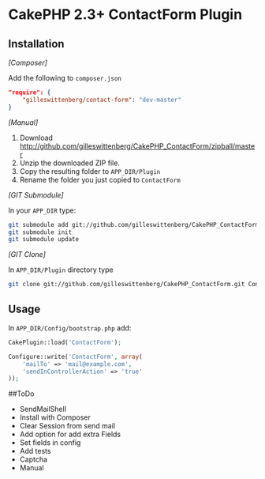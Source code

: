 # CakePHP 2.3+ ContactForm Plugin

## Installation

_[Composer]_

Add the following to `composer.json`

```json
"require": {
	"gilleswittenberg/contact-form": "dev-master"
}
```
_[Manual]_

1. Download http://github.com/gilleswittenberg/CakePHP_ContactForm/zipball/master
2. Unzip the downloaded ZIP file.
3. Copy the resulting folder to `APP_DIR/Plugin`
4. Rename the folder you just copied to `ContactForm`

_[GIT Submodule]_

In your `APP_DIR` type:
```bash
git submodule add git://github.com/gilleswittenberg/CakePHP_ContactForm.git Plugin/ContactForm
git submodule init
git submodule update
```
_[GIT Clone]_

In `APP_DIR/Plugin` directory type
```bash
git clone git://github.com/gilleswittenberg/CakePHP_ContactForm.git ContactForm
```

## Usage
In `APP_DIR/Config/bootstrap.php` add:
```php
CakePlugin::load('ContactForm');

Configure::write('ContactForm', array(
	'mailTo' => 'mail@example.com',
	'sendInControllerAction' => 'true'
));
```

##ToDo
- SendMailShell
- Install with Composer
- Clear Session from send mail
- Add option for add extra Fields
- Set fields in config
- Add tests
- Captcha
- Manual
